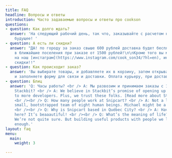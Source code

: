 ```yaml
---
title: FAQ
headline: Вопросы и ответы
introduction: Часто задаваемые вопросы и ответы про cookson
questions:
- question: Как долго ждать?
  answer: 'На следующий рабочий день, так что, заказывайте с расчетом на
    будущее! '
- question: А есть ли скидки?
  answer: "ДА! по городу за заказ свыше 600 рублей доставка будет бесплатна!  \nА
    в ближайшие поселения при заказе от 1500 рублей!\n\nКроме того вы можете подписаться
    на наш [инстаграм](https://www.instagram.com/cook_son34/?hl=en), иногда мы устраиваем интересные квесты на получение хорошей
    скидки!!"
- question: Как происходит заказ?
  answer: 'Вы выбирате товары, и добавляете их в корзину, затем открываете свою корзину
    и заполняете форму для связи и доставки. Оплата курьеру, при доставке. '
- question: Блиц
  answer: 'Q: Часы работы? <br /> A: Мы развозим и принимаем заказы с 10.00 до 22.00  <br /><br /> Q: Why did you build a theme for
    Stackbit? <br /> A: We believe in Stackbit’s promise of opening up the JAMstack
    to more developers. Plus, we trust these folks. [Read more about Stackbit](http://bit.ly/2YAvGix).
    <br /><br /> Q: How many people work at Snipcart? <br /> A: Not a lot! We’re a
    small, bootstrapped team of eight human beings. Michael might be a robot, though.
    <br /><br /> Q: Why is Snipcart based in Québec City? <br /> A: Have you been
    here? It’s beaaautiful! <br /><br /> Q: What’s the meaning of life? <br /> A:
    We’re not quite sure. But building useful products with people we love feels meaningful
    enough.'
layout: faq
menu:
  main:
    weight: 3

---
```

